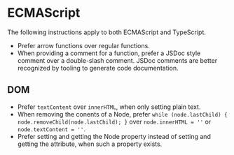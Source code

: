 # ECMAScript

The following instructions apply to both ECMAScript and TypeScript.

- Prefer arrow functions over regular functions.
- When providing a comment for a function, prefer a JSDoc style comment over a double-slash comment. JSDoc comments are better recognized by tooling to generate code documentation.

## DOM

- Prefer `textContent` over `innerHTML`, when only setting plain text.
- When removing the conents of a Node, prefer `while (node.lastChild) { node.removeChild(node.lastChild); }` over `node.innerHTML = ''` or `node.textContent = ''`.
- Prefer setting and getting the Node property instead of setting and getting the attribute, when such a property exists.
